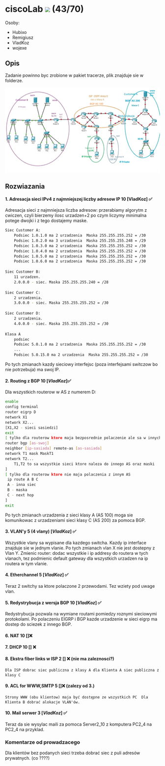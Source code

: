 
# ciscoLab ![](https://geps.dev/progress/61) (43/70)
Osoby:
* Hubixo
* Remigiusz
* VladKoz
* wojexe

## Opis
Zadanie powinno byc zrobione w pakiet tracerze, plik znajduje sie w folderze.

![img.png](img.png)
 
 
## Rozwiazania
 #### 1. Adresacja sieci IPv4 z najmniejszej liczby adresow IP 10 [VladKoz] ✅
Adresacja sieci z najmniejsza liczba adresow:
przerabiamy algorytm z cwiczen, czyli bierzemy ilosc urzadzen+2 po czym liczymy minimalna potege dwojki i z tego dostajemy maske.
```bash
Siec Customer A:
    Podsiec 1.0.1.0 ma 2 urzadzenia  Maska 255.255.255.252 = /30
    Podsiec 1.0.2.0 ma 3 urzadzenia  Maska 255.255.255.248 = /29
    Podsiec 1.0.3.0 ma 2 urzadzenia  Maska 255.255.255.252 = /30
    Podsiec 1.0.4.0 ma 2 urzadzenia  Maska 255.255.255.252 = /30
    Podsiec 1.0.5.0 ma 2 urzadzenia  Maska 255.255.255.252 = /30
    Podsiec 1.0.6.0 ma 2 urzadzenia  Maska 255.255.255.252 = /30

Siec Customer B:
    11 urzadzen. 
    2.0.0.0 - siec. Maska 255.255.255.240 = /28

Siec Customer C:
    2 urzadzenia. 
    3.0.0.0 - siec. Maska 255.255.255.252 = /30

Siec Customer D:
    2 urzadzenia. 
    4.0.0.0 - siec. Maska 255.255.255.252 = /30
    
Klasa A
    podsiec 
    Podsiec 5.0.1.0 ma 2 urzadzenia  Maska 255.255.255.252 = /30
    ...
    Podsiec 5.0.15.0 ma 2 urzadzenia  Maska 255.255.255.252 = /30

```
Po tych zmianach kazdy sieciowy interfejsc (poza interfejsami switczow bo nie potrzebuja) ma swoj IP. 
#### 2. Routing z BGP 10  [_VladKoz_]✅


Dla wszystkich routerow w AS z numerem D:
```bash
enable
config terminal
router eigrp D
network X1
network X2...
[X1,X2 - sieci sasiedzi]
exit
[ tylko dla routerow ktore maja bezposrednie polaczenie ale sa w innych AS
router bgp [as-swoj]
neighbor [ip-sasiada] remote-as [as-sasiada]
network T1 mask MaskT1
network T2...
    T1,T2 to sa wszystkie sieci ktore naleza do innego AS oraz maski
]
[ tylko dla routerow ktore nie maja polaczenia z innym AS
 ip route A B C
 A - inna siec
 B - maska 
 C - next hop
]
exit
```
Po tych zmianach urzadzenia z sieci klasy A (AS 100) moga sie komunikowac z urzadzeniami sieci klasy C (AS 200) za pomoca BGP.



#### 3. VLAN'y 5 (4 vlany) [_VladKoz_] ✅
Wszystkie vlany sa wypisane dla kazdego switcha. Kazdy ip interface znajduje sie w jednym vlanie. 
Po tych zmianach vlan X nie jest dostepny z Vlan Y.
Zmienic router: dodac wszystkie i ip addresy do routera w tych vlanach, tez podmienic default gateway 
dla wszystkich urzadzen na ip routera w tym vlanie.

#### 4. Etherchannel 5 [_VladKoz_] ✅
Teraz 2 switchy sa ktore polaczone 2 przewodami. Tez wziety pod uwage vlan.

#### 5. Redystrybucja z wersja BGP 10 [_VladKoz_] ✅
Redystrybucja pozwala na wymiane routami pomiedzy roznymi sieciowymi protokolami. Po polaczeniu EIGRP i BGP kazde urzadzenie w sieci 
eigrp ma dostep do sciezek z innego BGP.

#### 6. NAT 10 []❌

#### 7. DHCP 10 [] ❌ 

#### 8. Ekstra fiber links w ISP 2 [] ❌ (nie ma zaleznosci?)
```
Dla ISP dobrac siec publiczna z klasy A dla Klienta A siec publiczna z  klasy C
```

#### 9. ACL for WWW,SMTP 5 []❌ (zalezy od 3.)
```
Strony WWW (obu klientow) maja być dostępne ze wszystkich PC  Dla Klienta B dobrać alokacje VLAN'ów.
```
#### 10. Mail serwer 3 [_VladKoz_] ✅
 Teraz da sie wysylac maili za pomoca Server2_10 z komputera PC2_4 na PC2_4 na przyklad.

### Komentarze od prowadzacego
 Dla klientów bez podanych sieci trzeba dobrać siec z puli adresów prywatnych. (co ????)
